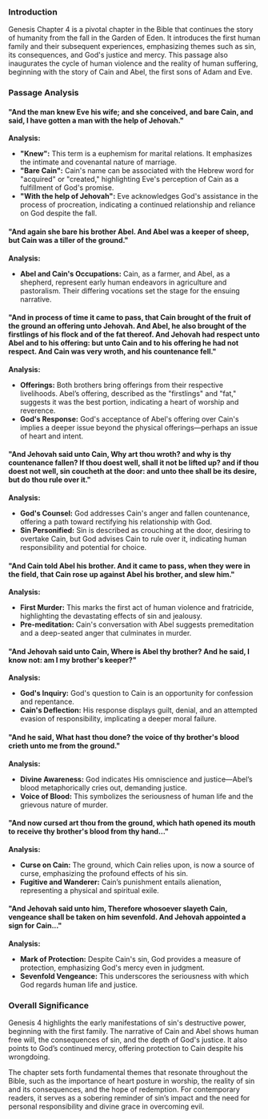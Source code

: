 ### Introduction

Genesis Chapter 4 is a pivotal chapter in the Bible that continues the story of humanity from the fall in the Garden of Eden. It introduces the first human family and their subsequent experiences, emphasizing themes such as sin, its consequences, and God's justice and mercy. This passage also inaugurates the cycle of human violence and the reality of human suffering, beginning with the story of Cain and Abel, the first sons of Adam and Eve.

### Passage Analysis

#### "And the man knew Eve his wife; and she conceived, and bare Cain, and said, I have gotten a man with the help of Jehovah."

**Analysis:**
- **"Knew":** This term is a euphemism for marital relations. It emphasizes the intimate and covenantal nature of marriage.
- **"Bare Cain":** Cain's name can be associated with the Hebrew word for "acquired" or "created," highlighting Eve's perception of Cain as a fulfillment of God's promise.
- **"With the help of Jehovah":** Eve acknowledges God's assistance in the process of procreation, indicating a continued relationship and reliance on God despite the fall.

#### "And again she bare his brother Abel. And Abel was a keeper of sheep, but Cain was a tiller of the ground."

**Analysis:**
- **Abel and Cain's Occupations:** Cain, as a farmer, and Abel, as a shepherd, represent early human endeavors in agriculture and pastoralism. Their differing vocations set the stage for the ensuing narrative.

#### "And in process of time it came to pass, that Cain brought of the fruit of the ground an offering unto Jehovah. And Abel, he also brought of the firstlings of his flock and of the fat thereof. And Jehovah had respect unto Abel and to his offering: but unto Cain and to his offering he had not respect. And Cain was very wroth, and his countenance fell."

**Analysis:**
- **Offerings:** Both brothers bring offerings from their respective livelihoods. Abel’s offering, described as the "firstlings" and "fat," suggests it was the best portion, indicating a heart of worship and reverence.
- **God's Response:** God's acceptance of Abel's offering over Cain's implies a deeper issue beyond the physical offerings—perhaps an issue of heart and intent.

#### "And Jehovah said unto Cain, Why art thou wroth? and why is thy countenance fallen? If thou doest well, shall it not be lifted up? and if thou doest not well, sin coucheth at the door: and unto thee shall be its desire, but do thou rule over it."

**Analysis:**
- **God's Counsel:** God addresses Cain's anger and fallen countenance, offering a path toward rectifying his relationship with God.
- **Sin Personified:** Sin is described as crouching at the door, desiring to overtake Cain, but God advises Cain to rule over it, indicating human responsibility and potential for choice.

#### "And Cain told Abel his brother. And it came to pass, when they were in the field, that Cain rose up against Abel his brother, and slew him."

**Analysis:**
- **First Murder:** This marks the first act of human violence and fratricide, highlighting the devastating effects of sin and jealousy.
- **Pre-meditation:** Cain's conversation with Abel suggests premeditation and a deep-seated anger that culminates in murder.

#### "And Jehovah said unto Cain, Where is Abel thy brother? And he said, I know not: am I my brother's keeper?"

**Analysis:**
- **God's Inquiry:** God's question to Cain is an opportunity for confession and repentance.
- **Cain's Deflection:** His response displays guilt, denial, and an attempted evasion of responsibility, implicating a deeper moral failure.

#### "And he said, What hast thou done? the voice of thy brother's blood crieth unto me from the ground."

**Analysis:**
- **Divine Awareness:** God indicates His omniscience and justice—Abel’s blood metaphorically cries out, demanding justice.
- **Voice of Blood:** This symbolizes the seriousness of human life and the grievous nature of murder.

#### "And now cursed art thou from the ground, which hath opened its mouth to receive thy brother's blood from thy hand..."

**Analysis:**
- **Curse on Cain:** The ground, which Cain relies upon, is now a source of curse, emphasizing the profound effects of his sin.
- **Fugitive and Wanderer:** Cain’s punishment entails alienation, representing a physical and spiritual exile.

#### "And Jehovah said unto him, Therefore whosoever slayeth Cain, vengeance shall be taken on him sevenfold. And Jehovah appointed a sign for Cain..."

**Analysis:**
- **Mark of Protection:** Despite Cain's sin, God provides a measure of protection, emphasizing God's mercy even in judgment.
- **Sevenfold Vengeance:** This underscores the seriousness with which God regards human life and justice.

### Overall Significance

Genesis 4 highlights the early manifestations of sin's destructive power, beginning with the first family. The narrative of Cain and Abel shows human free will, the consequences of sin, and the depth of God's justice. It also points to God’s continued mercy, offering protection to Cain despite his wrongdoing.

The chapter sets forth fundamental themes that resonate throughout the Bible, such as the importance of heart posture in worship, the reality of sin and its consequences, and the hope of redemption. For contemporary readers, it serves as a sobering reminder of sin’s impact and the need for personal responsibility and divine grace in overcoming evil.